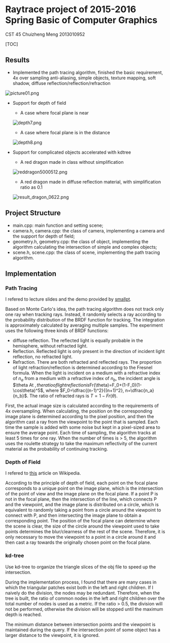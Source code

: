 # Raytrace project of 2015-2016 Spring Basic of Computer Graphics

CST 45    Chuizheng Meng    2013010952

[TOC]

## Results

- Implemented the path tracing algorithm, finished the basic requirement, 4x over sampling anti-aliasing, simple objects, texture mapping, soft shadow, diffuse reflection/reflection/refraction

![picture01.png](report/picture01.png)

- Support for depth of field
    - A case where focal plane is near

    ![depth7.png](report/depth7.png)

    - A case where focal plane is in the distance

    ![depth8.png](report/depth8.png)

- Support for complicated objects accelerated with kdtree
    - A red dragon made in class without simplification

    ![reddragon5000512.png](report/reddragon5000512.png)

    - A red dragon made in diffuse reflection material, with simplification ratio as 0.1

    ![result_dragon_0622.png](report/result_dragon_0622.png)

## Project Structure

- main.cpp: main function and setting scene;
- camera.h, camera.cpp: the class of camera, implementing a camera and the support for depth of field;
- geometry.h, geometry.cpp: the class of object, implementing the algorithm calculating the intersection of simple and complex objects;
- scene.h, scene.cpp: the class of scene, implementing the path tracing algorithm.

## Implementation

### Path Tracing

I refered to lecture slides and the demo provided by [smallpt][smallpt].

Based on Monte Carlo's idea, the path tracing algorithm does not track only one ray when tracking rays. Instead, it randomly selects a ray according to the probability distribution of the BRDF function for tracking. The integration is approximately calculated by averaging multiple samples. The experiment uses the following three kinds of BRDF functions:

- diffuse reflection. The reflected light is equally probable in the hemisphere, without refracted light.
- Reflection. Reflected light is only present in the direction of incident light reflection, no refracted light.
- Refraction. There are both refracted and reflected rays. The proportion of light refraction/reflection is determined according to the Fresnel formula. When the light is incident on a medium with a refractive index of $n_a$ from a medium with a refractive index of $n_b$, the incident angle is $\theta At $, the ratio of light reflection is$Fr(\theta)=F_0+(1-F_0)(1-\cos\theta)^5$, where $F_0=\dfrac{(n-1)^2}{(n+1)^2}, n=\dfrac{n_a}{n_b}$. The ratio of refracted rays is $T=1-Fr(\theta)$.

First, the actual image size is calculated according to the requirements of 4x oversampling. When calculating, the position on the corresponding image plane is determined according to the pixel position, and then the algorithm cast a ray from the viewpoint to the point that is sampled. Each time the sample is added with some noise but kept in a pixel-sized area to ensure the average point. Each time of sampling, the algorithm tracks at least 5 times for one ray. When the number of times is > 5, the algorithm uses the roulette strategy to take the maximum reflectivity of the current material as the probability of continuing tracking.

### Depth of Field

I refered to [this][景深] article on Wikipedia.

According to the principle of depth of field, each point on the focal plane corresponds to a unique point on the image plane, which is the intersection of the point of view and the image plane on the focal plane. If a point P is not in the focal plane, then the intersection of the line, which connects P and the viewpoint, and the image plane is distributed on a circle, which is equivalent to randomly taking a point from a circle around the viewpoint to connect with P, and then intersecting the image plane to obtain a corresponding point. The position of the focal plane can determine where the scene is clear, the size of the circle around the viewpoint used to take points determines the blur/clearness of the rest of the scene. Therefore, it is only necessary to move the viewpoint to a point in a circle around it and then cast a ray towards the originally chosen point on the focal plane.

### kd-tree

Use kd-tree to organize the triangle slices of the obj file to speed up the intersection.

During the implementation process, I found that there are many cases in which the triangular patches exist both in the left and right children. If I naively do the division, the nodes may be redundant. Therefore, when the tree is built, the ratio of common nodes in the left and right children over the total number of nodes is used as a metric. If the ratio > 0.5, the division will not be performed, otherwise the division will be stopped until the maximum depth is reached.

The minimum distance between intersection points and the viewpoint is maintained during the query. If the intersection point of some object has a larger distance to the viewpoint, it is ignored.

[smallpt]: http://www.kevinbeason.com/smallpt/
[景深]: https://en.wikipedia.org/wiki/Depth_of_field
